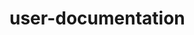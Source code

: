 <!--
SPDX-FileCopyrightText: 2024 grow platform GmbH

SPDX-License-Identifier: MIT
-->

# user-documentation
